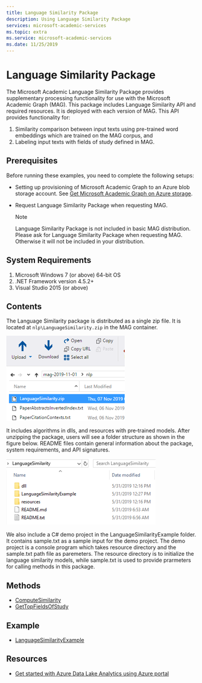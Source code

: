 ```yaml
---
title: Language Similarity Package
description: Using Language Similarity Package
services: microsoft-academic-services
ms.topic: extra
ms.service: microsoft-academic-services
ms.date: 11/25/2019
---
```

# Language Similarity Package

The Microsoft Academic Language Similarity Package provides supplementary processing functionality for use with the Microsoft Academic Graph (MAG). This package includes Language Similarity API and required resources. It is deployed with each version of MAG. This API provides functionality for:

1. Similarity comparison between input texts using pre-trained word embeddings which are trained on the MAG corpus, and
2. Labeling input texts with fields of study defined in MAG.

## Prerequisites

Before running these examples, you need to complete the following setups:

* Setting up provisioning of Microsoft Academic Graph to an Azure blob storage account. See [Get Microsoft Academic Graph on Azure storage](get-started-setup-provisioning.md).

* Request Language Similarity Package when requesting MAG.

  > [!NOTE]
  > Language Similarity Package is not included in basic MAG distribution. Please ask for Language Similarity Package when requesting MAG. Otherwise it will not be included in your distribution.

## System Requirements

1. Microsoft Windows 7 (or above) 64-bit OS
2. .NET Framework version 4.5.2+
3. Visual Studio 2015 (or above)

## Contents

The Language Similarity package is distributed as a single zip file. It is located at `nlp\LanguageSimilarity.zip` in the MAG container.

  ![LanguageSimilarity.zip](media/language-similarity/zip.png "LanguageSimilarity.zip")

It includes algorithms in dlls, and resources with pre‑trained models. After unzipping the package, users will see a folder structure as shown in the figure below. README files contain general information about the package, system requirements, and API signatures.

  ![Language Similarity Package content](media/language-similarity/content.png "Language Similarity Package content")

We also include a C# demo project in the LanguageSimilarityExample folder. It contains sample.txt as a sample input for the demo project.
The demo project is a console program which takes resource directory and the sample.txt path file as paremeters. The resource directory is to initialize the language similarity models, while sample.txt is used to provide prarmeters for calling methods in this package.

## Methods

* [ComputeSimilarity](language-similarity-computesimilarity.md)
* [GetTopFieldsOfStudy](language-similarity-gettopfieldsofstudy.md)

## Example

* [LanguageSimilarityExample](language-similarity-example.md)

## Resources

* [Get started with Azure Data Lake Analytics using Azure portal](https://docs.microsoft.com/azure/data-lake-analytics/data-lake-analytics-get-started-portal)

